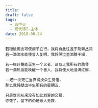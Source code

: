 ```yaml
---
title: 
draft: false
tags:
  - 云中火
  - 现代诗I-主体
date: 2018-06-24
---
```

	若蹭破脚皮可使瘸子立行，我将自此往返于荆棘丛间
	若一滴泪水能使盲人复明，我将哭泣至泪腺干竭.
	
	若一根碎骼能诞生一个义者，请取走我所有的肋骨
	若一滴热血能唤醒一个善人，我将使大地浸满红鲜.
	
	——若一次死亡当真得换众生觉悟，
	那么我将献出毕生所有的星期五.
	
	只是世间从来没有如此划算的交易，
	你死了，留下的仍是恶人无数.